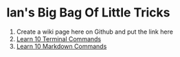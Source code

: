 # Ian's Big Bag Of Little Tricks
1. Create a wiki page here on Github and put the link here
1. [Learn 10 Terminal Commands](https://www.youtube.com/watch?v=bNlKb8fIiYs) 
1. [Learn 10 Markdown Commands](https://daringfireball.net/projects/markdown/syntax)
